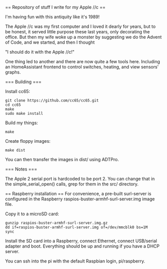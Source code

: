 == Repository of stuff I write for my Apple //c ==

I'm having fun with this antiquity like it's 1989!

The Apple //c was my first computer and I loved it dearly
for years, but to be honest, it served little purpose these
last years, only decorating the office. But then my wife woke
up a monster by suggesting we do the Advent of Code, and we
started, and then I thought

"I should do it with the Apple //c!"

One thing led to another and there are now quite a few tools
here. Including an HomeAssistant frontend to control switches,
heating, and view sensors' graphs.

=== Building ===

Install cc65:

```
git clone https://github.com/cc65/cc65.git
cd cc65
make
sudo make install
```

Build my things:

```
make
```

Create floppy images:

```
make dist
```

You can then transfer the images in dist/ using ADTPro.

=== Notes ===

The Apple 2 serial port is hardcoded to be port 2. You can change that in the simple_serial_open() calls, grep for them in the src/ directory.

== Raspberry installation ==
For convenience, a pre-built surl-server is configured in the Raspberry raspios-buster-armhf-surl-server.img image file.

Copy it to a microSD card:
```
gunzip raspios-buster-armhf-surl-server.img.gz
dd if=raspios-buster-armhf-surl-server.img of=/dev/mmcblk0 bs=1M
sync
```

Install the SD card into a Raspberry, connect Ethernet, connect USB/serial adapter and boot. Everything should be up and running if you have a DHCP server. 

You can ssh into the pi with the default Raspbian login, pi/raspberry.
